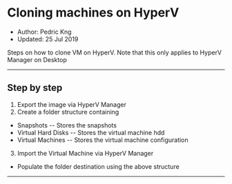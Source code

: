 # Cloning machines on HyperV
* Author:   Pedric Kng  
* Updated:  25 Jul 2019

Steps on how to clone VM on HyperV. Note that this only applies to HyperV Manager on Desktop

***
## Step by step
1. Export the image via HyperV Manager
2. Create a folder structure containing
 - Snapshots -- Stores the snapshots
 - Virtual Hard Disks -- Stores the virtual machine hdd
 - Virtual Machines -- Stores the virtual machine configuration
3. Import the Virtual Machine via HyperV Manager
  * Populate the folder destination using the above structure

***
